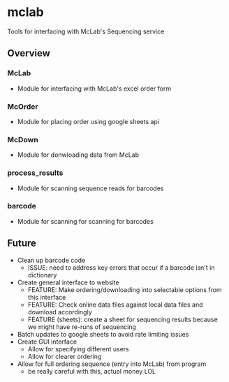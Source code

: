 # mclab
Tools for interfacing with McLab's Sequencing service

## Overview
### McLab
- Module for interfacing with McLab's excel order form

### McOrder
- Module for placing order using google sheets api

### McDown
- Module for donwloading data from McLab

### process_results
- Module for scanning sequence reads for barcodes

### barcode
- Module for scanning for scanning for barcodes

## Future
- Clean up barcode code
    - ISSUE: need to address key errors that occur if a barcode isn't in
      dictionary
- Create general interface to website
    - FEATURE: Make ordering/downloading into selectable options from this interface
    - FEATURE: Check online data files against local data files and download
    accordingly
    - FEATURE (sheets): create a sheet for sequencing results because we might
      have re-runs of sequencing
- Batch updates to google sheets to avoid rate limiting issues
- Create GUI interface
  - Allow for specifying different users
  - Allow for clearer ordering
- Allow for full ordering sequence (entry into McLab) from program
  - be really careful with this, actual money LOL
